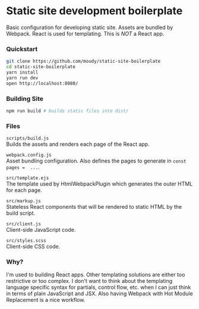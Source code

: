 
# Static site development boilerplate

Basic configuration for developing static site. Assets are bundled by Webpack. React is used for templating. This is *NOT* a React app.

### Quickstart
```sh
git clone https://github.com/moudy/static-site-boilerplate
cd static-site-boilerplate
yarn install
yarn run dev
open http://localhost:8080/
```

### Building Site
```bash
npm run build # builds static files into dist/
```

### Files

`scripts/build.js`  
Builds the assets and renders each page of the React app.

`webpack.config.js`  
Asset bundling configuration. Also defines the pages to generate in `const pages =  ...`.

`src/template.ejs`  
The template used by HtmlWebpackPlugin which generates the outer HTML for each page.

`src/markup.js`  
Stateless React components that will be rendered to static HTML by the build script.

`src/client.js`  
Client-side JavaScript code.

`src/styles.scss`  
Client-side CSS code.

### Why?
I'm used to building React apps. Other templating solutions are either too restrictive or too complex. I don't want to think about the templating language specific syntax for partials, control flow, etc. when I can just think in terms of plain JavaScript and JSX. Also having Webpack with Hot Module Replacement is a nice workflow.
